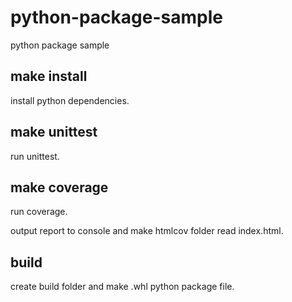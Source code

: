 # python-package-sample

python package sample

## make install

install python dependencies.

## make unittest

run unittest.

## make coverage

run coverage.

output report to console and make htmlcov folder read index.html.

## build

create build folder and make .whl python package file.
